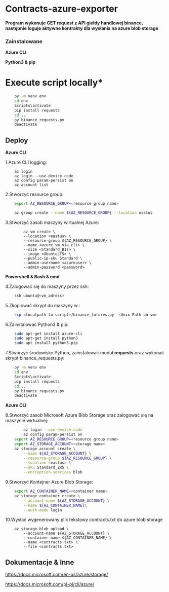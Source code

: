 # Contracts-azure-exporter


**Program wykonuje GET request z API giełdy handlowej binance, następnie loguje aktywne kontrakty dla wysłania na azure blob storage**



### Zainstalowane 
**Azure CLI**

**Python3 & pip**

# Execute script locally*
```bash
	py -m venv env
	cd env
	Scripts\activate
	pip install requests
	cd .. 
	py binance_requests.py
	deactivate
   ```

## Deploy

**Azure CLI**


	
1.Azure CLI logging:

		az login
		az login --use-device-code
		az config param-persist on
		az account list
    
2.Stworzyć resource group:
```bash
	export AZ_RESOURCE_GROUP=<resource group name>

	az group create --name ${AZ_RESOURCE_GROUP} --location eastus
```
3.Stworzyć zasob maszyny wirtualnej Azure:   

	        az vm create \
			--location <eastus> \
			--resource-group ${AZ_RESOURCE_GROUP} \
			--name <azure_vm_via_cli> \
			--size <Standard_B1s> \
			--image <UbuntuLTS> \
			--public-ip-sku Standard \
			--admin-username <azureuser> \
			--admin-password <password>

**Powershell & Bash & cmd**
	
4.Zalogować się do maszyny przez ssh:
```bash
	ssh ubuntu@<vm_adress>
```
5.Zkopiować skrypt do maszyny w.:
```bash	
	scp <localpath to script>/binance_futures.py  <Unix Path on vm>
```
6.Zainstalować Python3 & pip:
```bash	
	sudo apt-get install azure-cli 
	sudo apt-get install python3
	sudo apt install python3-pip
```
7.Stworzyć  środowisko Python, zainstalować moduł **requests** oraz wykonać skrypt binance_requests.py:
```bash		
	py -m venv env
	cd env
	Scripts\activate
	pip install requests
	cd .. 
	py binance_requests.py
	deactivate
```
	
**Azure CLI**
	
8.Stworzyć zasob Microsoft Azure Blob Storage oraz zalogować się na maszynie wirtualnej:
```bash
        az login --use-device-code
        az config param-persist on
	export AZ_RESOURCE_GROUP=<resource group name>	
	export AZ_STORAGE_ACCOUNT=<storage name>
	az storage account create \
		--name ${AZ_STORAGE_ACCOUNT} \
		--resource-group ${AZ_RESOURCE_GROUP} \
		--location <eastus> \
		--sku Standard_ZRS \
		--encryption-services blob
```

9.Stworzyć Kontejner Azure Blob Storage:
```bash
	export AZ_CONTAINER_NAME=<container name>
	az storage container create \
		--account-name ${AZ_STORAGE_ACCOUNT} \
		--name ${AZ_CONTAINER_NAME}\
		--auth-mode login
```
10.Wysłać wygenerowany plik tekstowy contracts.txt do azure blob storage  

		az storage blob upload \
			--account-name ${AZ_STORAGE_ACCOUNT} \
			--container-name ${AZ_CONTAINER_NAME} \
			--name <contracts.txt> \
			--file <contracts.txt>
		
## Dokumentacje & Inne		

https://docs.microsoft.com/en-us/azure/storage/

https://docs.microsoft.com/pl-pl/cli/azure/
